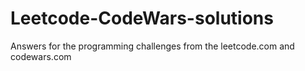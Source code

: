 # Leetcode-CodeWars-solutions
Answers for the programming challenges from the leetcode.com and codewars.com 

